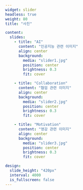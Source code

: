 ```yaml
---
widget: slider
headless: true
weight: 80
title: "사진"

content:
  slides:
    - title: "AI"
      content: "인공지능 관련 이미지"
      align: center
      background:
        media: "slider1.jpg"
        position: center
        brightness: 0.3
        fit: cover

    - title: "Collaboration"
      content: "협업 관련 이미지"
      align: center
      background:
        media: "slider2.jpg"
        position: center
        brightness: 0.3
        fit: cover

    - title: "Motivation"
      content: "영감 관련 이미지"
      align: center
      background:
        media: "slider3.jpg"
        position: center
        brightness: 0.3
        fit: cover

design:
  slide_height: "420px"
  interval: 4000
  is_fullscreen: false
---
```

